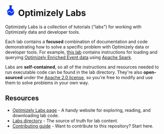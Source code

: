# <img src="./img/beaker.png" width="35px"> Optimizely Labs

Optimizely Labs is a collection of tutorials ("labs") for working with Optimizely data and developer tools.

Each lab contains a **focused** combination of documentation and code demonstrating how to solve a specific problem with Optimizely data or developer tools.  For example, [this lab](labs/query_enriched_event_data_with_spark) contains instructions for loading and querying [Optimizely Enriched Event data](https://docs.developers.optimizely.com/web/docs/enriched-events-export) using [Apache Spark](https://spark.apache.org/).

Labs are **self-contained**, so all of the instructions and resources needed to run executable code can be found in the lab directory.  They're also **open-sourced** under the [Apache 2.0 license](http://www.apache.org/licenses/LICENSE-2.0), so you're free to modify and use them to solve problems in your own way.

## Resources

- [Optimizely Labs page](https://stage-marketing-pr-1182.herokuapp.com/labs/) - A handy website for exploring, reading, and downloading lab code.
- [Labs directory](labs) - The source of truth for lab content.
- [Contributing guide](CONTRIBUTING.md) - Want to contribute to this repository?  Start here.


